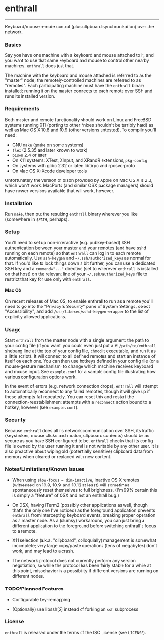 # enthrall
------------

Keyboard/mouse remote control (plus clipboard synchronization) over
the network.

### Basics

Say you have one machine with a keyboard and mouse attached to it, and
you want to use that same keyboard and mouse to control other nearby
machines.  `enthrall` does just that.

The machine with the keyboard and mouse attached is referred to as the
"master" node; the remotely-controlled machines are referred to as
"remotes".  Each participating machine must have the `enthrall` binary
installed; running it on the master connects to each remote over SSH
and runs its installed version.

### Requirements

Both master and remote functionality should work on Linux and FreeBSD
systems running X11 (porting to other *nixes shouldn't be terribly
hard) as well as Mac OS X 10.8 and 10.9 (other versions untested).  To
compile you'll need:

 - GNU `make` (`gmake` on some systems)
 - `flex` (2.5.35 and later known to work)
 - `bison` 2.4 or later
 - On X11 systems: XTest, XInput, and XRandR extensions, `pkg-config`
 - On systems with glibc 2.32 or later: libtirpc and rpcsvc-proto
 - On Mac OS X: Xcode developer tools

Unfortunately the version of bison provided by Apple on Mac OS X is
2.3, which won't work.  MacPorts (and similar OSX package managers)
should have newer versions available that will work, however.

### Installation

Run `make`, then put the resulting `enthrall` binary wherever you like
(somewhere in `$PATH`, perhaps).

### Setup

You'll need to set up non-interactive (e.g. pubkey-based) SSH
authentication between your master and your remotes (and have sshd
running on each remote) so that `enthrall` can log in to each remote
automatically.  Use `ssh-keygen` and `~/.ssh/authorized_keys` as
normal for that.  If you'd like to lock things down a bit further, you
can use a dedicated SSH key and a `command="..."` directive (set to
wherever `enthrall` is installed on that host) on the relevant line of
your `~/.ssh/authorized_keys` file to restrict that key for use only
with `enthrall`.

#### Mac OS

On recent releases of Mac OS, to enable enthrall to run as a remote
you'll need to go into the "Privacy & Security" pane of System
Settings, select "Accessibility", and add
`/usr/libexec/sshd-keygen-wrapper` to the list of explicitly allowed
applications.

### Usage

Start `enthrall` from the master node with a single argument: the path
to your config file (if you want, you could even just put a
`#!/path/to/enthrall` shebang line at the top of your config file,
`chmod` it executable, and run it as a little script).  It will
connect to all defined remotes and start an instance of itself on each
one.  You can then use hotkeys defined in your config file (or a
mouse-gesture mechanism) to change which machine receives keyboard and
mouse input.  See `example.conf` for a sample config file illustrating
how various configuration options work.

In the event of errors (e.g. network connection drops), `enthrall`
will attempt to automatically reconnect to any failed remotes, though
it will give up if these attempts fail repeatedly.  You can reset this
and restart the connection-reestablishment attempts with a `reconnect`
action bound to a hotkey, however (see `example.conf`).

### Security

Because `enthrall` does all its network communication over SSH, its
traffic (keystrokes, mouse clicks and motion, clipboard contents)
should be as secure as you have SSH configured to be.  `enthrall`
checks that its config file is owned by the user running it and is not
writable by any other user.  It is also proactive about wiping old
(potentially sensitive) clipboard data from memory when cleared or
replaced with new content.

### Notes/Limitations/Known Issues

 - When using `show-focus = dim-inactive`, inactive OS X remotes
   (witnessed on 10.8, 10.9, and 10.12 at least) will sometimes
   spontaneously reset themselves to full brightness.  (I'm 99%
   certain this is simply a "feature" of OSX and not an enthrall bug.)

 - On OSX, having iTerm2 (possibly other applications as well, though
   that's the only one I've noticed) as the foreground application
   prevents `enthrall` from intercepting keyboard events, breaking
   proper operation as a master node.  As a (clumsy) workaround, you
   can just bring a different application to the foreground before
   switching enthrall's focus to a remote.

 - X11 selection (a.k.a. "clipboard", colloquially) management is
   somewhat incomplete; very large copy/paste operations (tens of
   megabytes) don't work, and may lead to a crash.

 - The network protocol does not currently perform any version
   negotiation, so while the protocol has been fairly stable for a
   while at this point, misbehavior is a possibility if different
   versions are running on different nodes.

### TODO/Planned Features

 - Configurable key-remapping

 - (Optionally) use libssh[2] instead of forking an `ssh` subprocess

### License

`enthrall` is released under the terms of the ISC License (see
`LICENSE`).
